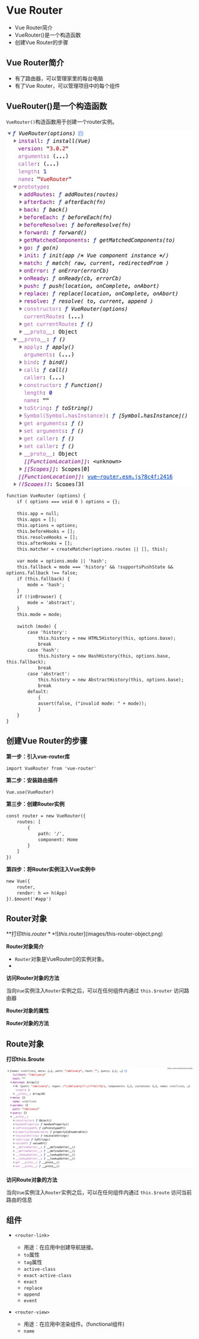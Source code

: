 # Vue Router 
- Vue Router简介
- VueRouter()是一个构造函数
- 创建Vue Router的步骤

## Vue Router简介
- 有了路由器，可以管理家里的每台电脑
- 有了Vue Router，可以管理项目中的每个组件

## VueRouter()是一个构造函数
`VueRouter()`构造函数用于创建一个router实例。

![VueRouter构造函数](images/vuerouter-constructor.png)
```
function VueRouter (options) {
    if ( options === void 0 ) options = {};

    this.app = null;
    this.apps = [];
    this.options = options;
    this.beforeHooks = [];
    this.resolveHooks = [];
    this.afterHooks = [];
    this.matcher = createMatcher(options.routes || [], this);

    var mode = options.mode || 'hash';
    this.fallback = mode === 'history' && !supportsPushState && options.fallback !== false;
    if (this.fallback) {
        mode = 'hash';
    }
    if (!inBrowser) {
        mode = 'abstract';
    }
    this.mode = mode;

    switch (mode) {
        case 'history':
            this.history = new HTML5History(this, options.base);
            break
        case 'hash':
            this.history = new HashHistory(this, options.base, this.fallback);
            break
        case 'abstract':
            this.history = new AbstractHistory(this, options.base);
            break
        default:
            {
            assert(false, ("invalid mode: " + mode));
            }
    }
}
```

## 创建Vue Router的步骤
**第一步：引入vue-router库**
```
import VueRouter from 'vue-router'
```

**第二步：安装路由插件**
```
Vue.use(VueRouter)
```

**第三步：创建Router实例**
```
const router = new VueRouter({
    routes: [
        {
            path: '/',
            component: Home
        }
    ]
})
```
**第四步：将Router实例注入Vue实例中**
```
new Vue({
    router,
    render: h => h(App)
}).$mount('#app')
```

## Router对象

**打印this.$router**
![this.$router](images/this-router-object.png)

**Router对象简介**

- `Router`对象是VueRouter()的实例对象。
- 



**访问Router对象的方法**

当向`Vue`实例注入`Router`实例之后，可以在任何组件内通过 `this.$router` 访问路由器

**Router对象的属性**

**Router对象的方法**


## Route对象

**打印this.$route**

![this.$route](images/this-route-object.png)

**访问Route对象的方法**

当向`Vue`实例注入`Router`实例之后，可以在任何组件内通过 `this.$route` 访问当前路由的信息


## 组件


- `<router-link>`
    - 用途：在应用中创建导航链接。
    - `to`属性
    - `tag`属性
    - `active-class`
    - `exact-active-class`
    - `exact`
    - `replace`
    - `append`
    - `event`

- `<router-view>`
    - 用途：在应用中渲染组件。(functional组件)
    - `name`
